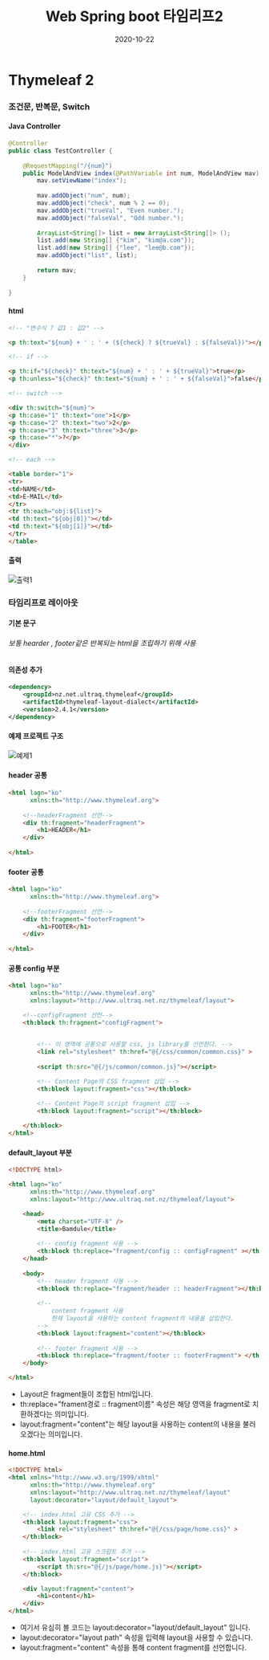 ﻿---
layout: post
title:  "Web Spring boot 타임리프2"
date:   2020-10-22
categories: [web]
---
# Thymeleaf 2
### 조건문, 반복문, Switch
#### Java Controller
```java
@Controller
public class TestController {
    
    @RequestMapping("/{num}")
    public ModelAndView index(@PathVariable int num, ModelAndView mav) {
        mav.setViewName("index");
        
        mav.addObject("num", num);
        mav.addObject("check", num % 2 == 0);
        mav.addObject("trueVal", "Even number.");
        mav.addObject("falseVal", "Odd number.");
        
        ArrayList<String[]> list = new ArrayList<String[]> ();
        list.add(new String[] {"kim", "kim@a.com"});
        list.add(new String[] {"lee", "lee@b.com"});
        mav.addObject("list", list);
                
        return mav;
    }
    
}
```

#### html
```html
<!-- "변수식 ? 값1 : 값2" -->

<p th:text="${num} + ' : ' + (${check} ? ${trueVal} : ${falseVal})"></p>

<!-- if -->

<p th:if="${check}" th:text="${num} + ' : ' + ${trueVal}">true</p>
<p th:unless="${check}" th:text="${num} + ' : ' + ${falseVal}">false</p>

<!-- switch -->

<div th:switch="${num}">
<p th:case="1" th:text="one">1</p>
<p th:case="2" th:text="two">2</p>
<p th:case="3" th:text="three">3</p>
<p th:case="*">?</p>
</div>

<!-- each -->

<table border="1">
<tr>
<td>NAME</td>
<td>E-MAIL</td>
</tr>
<tr th:each="obj:${list}">
<td th:text="${obj[0]}"></td>
<td th:text="${obj[1]}"></td>
</tr>
</table>
```
#### 출력
![출력1](https://t1.daumcdn.net/cfile/tistory/9916D8335A2038FA27)

### 타임리프로 레이아웃
#### 기본 문구

###### 보통 hearder , footer같은 반복되는 html을 조립하기 위해 사용

#### 의존성 추가
```xml
<dependency> 
	<groupId>nz.net.ultraq.thymeleaf</groupId> 
	<artifactId>thymeleaf-layout-dialect</artifactId> 
	<version>2.4.1</version> 
</dependency>
```
#### 예제 프로젝트 구조
![예제1](https://img1.daumcdn.net/thumb/R1280x0/?scode=mtistory2&fname=https%3A%2F%2Fblog.kakaocdn.net%2Fdn%2FMJHgN%2FbtqAWxQ0Fjf%2FF5fXNYn6aTK2ZUUcHSAOUK%2Fimg.png)
#### header 공통
```html
<html lagn="ko" 
      xmlns:th="http://www.thymeleaf.org">
       
    <!--headerFragment 선언-->
    <div th:fragment="headerFragment">
        <h1>HEADER</h1>
    </div>
    
</html>

```
#### footer 공통
```html
<html lagn="ko" 
      xmlns:th="http://www.thymeleaf.org">
      
    <!--footerFragment 선언-->
    <div th:fragment="footerFragment">
        <h1>FOOTER</h1>
    </div>
    
</html>
```
#### 공통 config 부분
```html
<html lagn="ko" 
      xmlns:th="http://www.thymeleaf.org"
      xmlns:layout="http://www.ultraq.net.nz/thymeleaf/layout">

    <!--configFragment 선언-->
    <th:block th:fragment="configFragment">

          
        <!-- 이 영역에 공통으로 사용할 css, js library를 선언한다. -->
        <link rel="stylesheet" th:href="@{/css/common/common.css}" >
        
        <script th:src="@{/js/common/common.js}"></script>

        <!-- Content Page의 CSS fragment 삽입 -->
        <th:block layout:fragment="css"></th:block>

        <!-- Content Page의 script fragment 삽입 -->
        <th:block layout:fragment="script"></th:block>
        
    </th:block>
</html>
```

#### default_layout 부분
```html
<!DOCTYPE html>

<html lagn="ko" 
      xmlns:th="http://www.thymeleaf.org"
      xmlns:layout="http://www.ultraq.net.nz/thymeleaf/layout">

    <head>
        <meta charset="UTF-8" />
        <title>Bamdule</title>
        
        <!-- config fragment 사용 -->
        <th:block th:replace="fragment/config :: configFragment" ></th:block>
    </head>
    
    <body>
        <!-- header fragment 사용 -->
        <th:block th:replace="fragment/header :: headerFragment"></th:block>
        
        <!-- 
            content fragment 사용 
            현재 layout을 사용하는 content fragment의 내용을 삽입한다.
        -->
        <th:block layout:fragment="content"></th:block>
        
        <!-- footer fragment 사용 -->
        <th:block th:replace="fragment/footer :: footerFragment"> </th:block>
    </body>

</html>
```
-   Layout은 fragment들이 조합된 html입니다.
-   th:replace="frament경로 :: fragment이름" 속성은 해당 영역을 fragment로 치환하겠다는 의미입니다.
-   layout:fragment="content"는 해당 layout을 사용하는 content의 내용을 불러오겠다는 의미입니다.

#### home.html 
```html
<!DOCTYPE html>
<html xmlns="http://www.w3.org/1999/xhtml"
      xmlns:th="http://www.thymeleaf.org"
      xmlns:layout="http://www.ultraq.net.nz/thymeleaf/layout"
      layout:decorator="layout/default_layout">

    <!-- index.html 고유 CSS 추가 -->
    <th:block layout:fragment="css">
        <link rel="stylesheet" th:href="@{/css/page/home.css}" >
    </th:block>
    
    <!-- index.html 고유 스크립트 추가 -->
    <th:block layout:fragment="script">
        <script th:src="@{/js/page/home.js}"></script>
    </th:block>

    <div layout:fragment="content">
        <h1>content</h1>
    </div>
</html>
```

-   여기서 유심히 볼 코드는 layout:decorator="layout/default_layout" 입니다.
-   layout:decorator="layout path" 속성을 입력해 layout을 사용할 수 있습니다.
-   layout:fragment="content" 속성을 통해 content fragment를 선언합니다.
